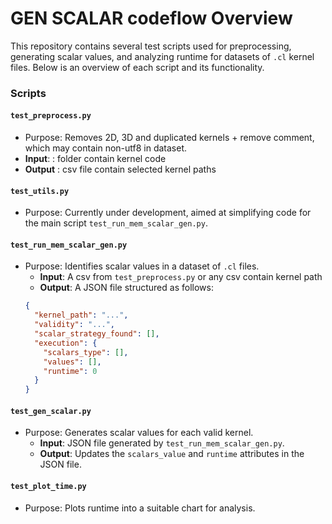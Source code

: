 # GEN SCALAR codeflow Overview

This repository contains several test scripts used for preprocessing, generating scalar values, and analyzing runtime for datasets of `.cl` kernel files. Below is an overview of each script and its functionality.

### Scripts

#### `test_preprocess.py`
- Purpose: Removes 2D, 3D and duplicated kernels + remove comment, which may contain non-utf8 in dataset.
- **Input**: : folder contain kernel code
- **Output** : csv file contain selected kernel paths

#### `test_utils.py`
- Purpose: Currently under development, aimed at simplifying code for the main script `test_run_mem_scalar_gen.py`.

#### `test_run_mem_scalar_gen.py`
- Purpose: Identifies scalar values in a dataset of `.cl` files.
  - **Input**: A csv from `test_preprocess.py` or any csv contain kernel path
  - **Output**: A JSON file structured as follows:
  ```json
  { 
    "kernel_path": "...", 
    "validity": "...",
    "scalar_strategy_found": [],
    "execution": {
      "scalars_type": [],
      "values": [],
      "runtime": 0
    }
  }
  ```

#### `test_gen_scalar.py`
- Purpose: Generates scalar values for each valid kernel.
  - **Input**: JSON file generated by `test_run_mem_scalar_gen.py`.
  - **Output**: Updates the `scalars_value` and `runtime` attributes in the JSON file.

#### `test_plot_time.py`
- Purpose: Plots runtime into a suitable chart for analysis.
